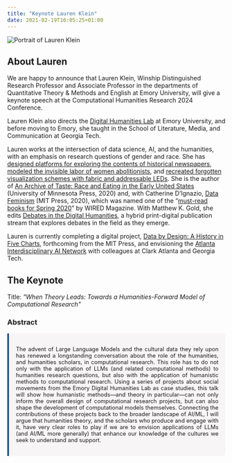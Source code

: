 ```yaml
---
title: "Keynote Lauren Klein"
date: 2021-02-19T16:05:25+01:00
---
```


<style>
    img.first_image {
        max-width: 100%; 
        max-height: 400px;
        display: block;
        margin-left: auto;
        margin-right: auto;
    }

    .abstract {
        text-align: justify;
        font-size:0.8rem;
        padding: 1rem;
        background-color: rgba(96,24,67,0.03);
        border-left: 4px solid #2c5282;
        border-radius: 0 6px 6px 0;
    }
</style>

<div class="announce">
    <img class="first_image" src="/images/announce/lauren-klein.jpg" alt ="Portrait of Lauren Klein">
    <h2 id ="about-lauren">About Lauren</h2>
    <p>
        We are happy to announce that Lauren Klein, Winship Distinguished Research Professor and Associate Professor in the departments of Quantitative 
    Theory & Methods and English at Emory University, will give a keynote speech at the Computational Humanities Research 2024 Conference.
    </p>
    <p>
    Lauren Klein also directs the <a href="http://dhlab.lmc.gatech.edu/">Digital Humanities Lab</a> at Emory University, and before moving to Emory, she taught in the School of Literature, 
    Media, and Communication at Georgia Tech.
    </p>
    <p>
    Lauren works at the intersection of data science, AI, and the humanities, with an emphasis on research questions of gender and race. She has 
    <a href="https://dh2018.adho.org/tome-a-topic-modeling-tool-for-document-discovery-and-exploration/">designed platforms 
    for exploring the contents of historical newspapers</a>, 
    <a href="https://drive.google.com/file/d/1RvcTMegIw0sd9qV4XAIrU83Ud5558CSR/view?usp=sharing">modeled the invisible labor of women abolitionists</a>, and 
    <a href="https://dhlab.lmc.gatech.edu/category/floorchart/">recreated forgotten visualization schemes with fabric and addressable LEDs</a>. 
    She is the author of <a href="https://www.upress.umn.edu/9781517905095/an-archive-of-taste/">An Archive of Taste: Race and Eating in the Early United States</a> 
    (University of Minnesota Press, 2020) and, with Catherine D’Ignazio, <a href="http://datafeminism.io/">Data Feminism</a> (MIT Press, 2020), 
    which was named one of the “<a href="https://www.wired.com/story/2020-spring-book-list/">must-read books for Spring 2020</a>” by WIRED Magazine. 
    With Matthew K. Gold, she edits <a href="https://dhdebates.gc.cuny.edu/">Debates in the Digital Humanities</a>, a hybrid print-digital publication stream that explores debates in the field as they emerge.
    <p>
    <p>
    Lauren is currently completing a digital project, <a href="http://dataxdesign.io/">Data by Design: A History in Five Charts</a>, forthcoming from the MIT Press, 
    and envisioning the <a href="http://aiai.network/">Atlanta Interdisciplinary AI Network</a> with colleagues at Clark Atlanta and Georgia Tech. 
    </p>
    <h2 id="the-keynote">The Keynote</h2>
    <p>
    Title: <em>"When Theory Leads: Towards a Humanities-Forward Model of Computational Research"</em>
    </p>
    <h3>Abstract</h3>
    <div class="abstract">
    <p>The advent of Large Language Models and the cultural data they rely upon has renewed a longstanding conversation about the role of the humanities, and humanities scholars, in computational research. This role has to do not only with the application of LLMs (and related computational methods) to humanities research questions, but also with the application of humanistic methods to computational research. Using a series of projects about social movements from the Emory Digital Humanities Lab as case studies, this talk will show how humanistic methods—and theory in particular—can not only inform the overall design of computational research projects, but can also shape the development of computational models themselves. Connecting the contributions of these projects back to the broader landscape of AI/ML, I will argue that humanities theory, and the scholars who produce and engage with it, have very clear roles to play if we are to envision applications of LLMs (and AI/ML more generally) that enhance our knowledge of the cultures we seek to understand and support.</p>
    </div>
</div>